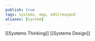 ```yaml
---
publish: true
tags: systems, map, edit/expand
aliases: [system]
---
```


[[Systems Thinking]]
[[Systems Design]]

